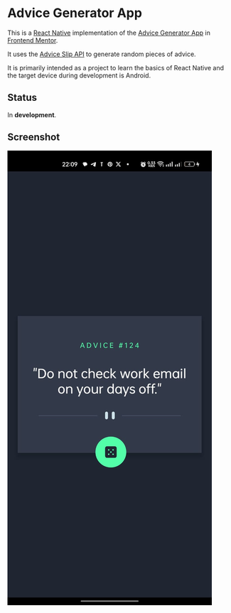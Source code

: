 # Advice Generator App

This is a [React Native](https://reactnative.dev) implementation of the
[Advice Generator App](https://www.frontendmentor.io/challenges/advice-generator-app-QdUG-13db)
in [Frontend Mentor](https://www.frontendmentor.io).

It uses the [Advice Slip API](https://api.adviceslip.com) to generate random pieces of advice.

It is primarily intended as a project to learn the basics of React Native and the target device during development is Android.

## Status

In **development**.

## Screenshot

![Screenshot of the advice-generator app](./screenshots/app-screenshot.jpeg)
